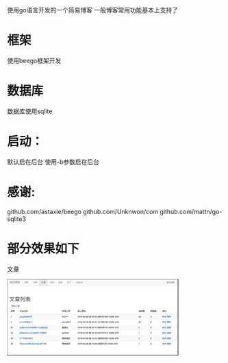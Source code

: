 使用go语言开发的一个简易博客
一般博客常用功能基本上支持了

# 框架

使用beego框架开发

# 数据库

数据库使用sqlite

# 启动：

默认启在后台
使用-b参数启在后台

# 感谢:

github.com/astaxie/beego
github.com/Unknwon/com
github.com/mattn/go-sqlite3

# 部分效果如下

文章

<img src="./static/img/topic.png" width="400px" />


